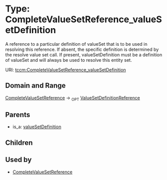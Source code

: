 
# Type: CompleteValueSetReference_valueSetDefinition


A reference to a particular definition of valueSet that is to be used in resolving this reference. If absent,
the specific definition is determined by the resolve value set call. If present, valueSetDefinition must be
a definition of valueSet and will always be used to resolve this entity set.

URI: [tccm:CompleteValueSetReference_valueSetDefinition](https://hotecosystem.org/tccm/CompleteValueSetReference_valueSetDefinition)


## Domain and Range

[CompleteValueSetReference](CompleteValueSetReference.md) ->  <sub>OPT</sub> [ValueSetDefinitionReference](ValueSetDefinitionReference.md)

## Parents

 *  is_a: [valueSetDefinition](valueSetDefinition.md)

## Children


## Used by

 * [CompleteValueSetReference](CompleteValueSetReference.md)

